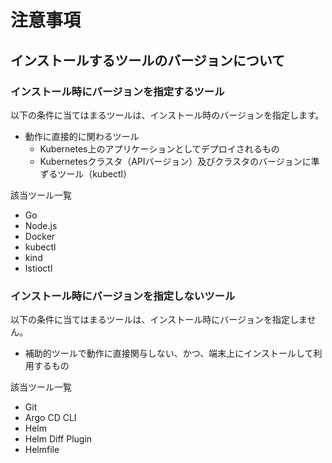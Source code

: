 # 注意事項

## インストールするツールのバージョンについて

### インストール時にバージョンを指定するツール

以下の条件に当てはまるツールは、インストール時のバージョンを指定します。

- 動作に直接的に関わるツール
  - Kubernetes上のアプリケーションとしてデプロイされるもの
  - Kubernetesクラスタ（APIバージョン）及びクラスタのバージョンに準ずるツール（kubectl）

該当ツール一覧

- Go
- Node.js
- Docker
- kubectl
- kind
- Istioctl

### インストール時にバージョンを指定しないツール

以下の条件に当てはまるツールは、インストール時にバージョンを指定しません。

- 補助的ツールで動作に直接関与しない、かつ、端末上にインストールして利用するもの

該当ツール一覧

- Git
- Argo CD CLI
- Helm
- Helm Diff Plugin
- Helmfile
